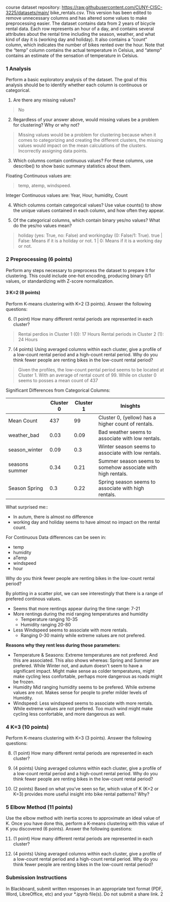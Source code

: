 
course dataset repository: https://raw.githubusercontent.com/CUNY-CISC-3225/datasets/main/
bike_rentals.csv. This version has been edited to remove unnecessary columns and has altered some
values to make preprocessing easier.
The dataset contains data from 2 years of bicycle rental data. Each row represents an hour of a day, and
contains several attributes about the rental time including the season, weather, and what kind of day it is
(working day and holiday). It also contains a “count” column, which indicates the number of bikes rented
over the hour.
Note that the “temp” column contains the actual temperature in Celsius, and “atemp” contains an
estimate of the sensation of temperature in Celsius.


### 1 Analysis 
Perform a basic exploratory analysis of the dataset. The goal of this analysis should be to identify whether
each column is continuous or categorical.
1. Are there any missing values?
> No

2. Regardless of your answer above, would missing values be a problem for clustering? Why or why not?
> Missing values would be a problem for clustering because when it comes to categorizing and creating the different clusters, the missing values would impact on the mean calculations of the clusters. Incorrectly assigning data points.


3. Which columns contain continuous values? For these columns, use describe() to show basic summary
statistics about them.

Floating Continuous values are:

> temp, atemp, windspeed.

Integer Continuous values are:
Year, Hour, humidity, Count


4. Which columns contain categorical values? Use value counts() to show the unique values contained
in each column, and how often they appear.


5. Of the categorical columns, which contain binary yes/no values? What do the yes/no values mean?

> holiday (yes: True, no: False) and workingday (0: False/1: True).
> true | False: Means if it is a holiday or not.
> 1 | 0: Means if it is a working day or not.

### 2 Preprocessing (6 points)
Perform any steps necessary to preprocess the dataset to prepare it for clustering. This could include one-hot
encoding, producing binary 0/1 values, or standardizing with Z-score normalization.


#### 3 K=2 (8 points)
Perform K-means clustering with K=2 (3 points). Answer the following questions:


6. (1 point) How many different rental periods are represented in each cluster?

> Rentai perdios in Cluster 1 (0): 17 Hours
> Rental periods in Cluster 2 (1): 24 Hours

7. (4 points) Using averaged columns within each cluster, give a profile of a low-count rental period and a high-count rental period. Why do you think fewer people are renting bikes in the low-count rental period?

> Given the profiles, the low-count pental period seems to be located at Cluster 1. With an average of rental count of 99. While on cluster 0 seems to posses a mean count of 437

Significant Differences from Categorical Columns:

|                | Cluster 0 | Cluster 1 | Inisghts                                                    |
| -------------- | --------- | --------- | ----------------------------------------------------------- |
| Mean Count     | 437       | 99        | Cluster 0, (yellow) has a higher count of rentals.          |
| weather_bad    | 0.03      | 0.09      | Bad weather seems to associate with low rentals.            |
| season_winter  | 0.09      | 0.3       | Winter season seems to associate with low rentals.          |
| seasons summer | 0.34      | 0.21      | Summer season seems to somehow associate with high rentals. |
| Season Spring  | 0.3       | 0.22      | Spring season seems to associate with high rentals.          |

What surprised me::
- In autum, there is almost no difference
- working day and holiday seems to have almost no impact on the rental count.

For Continuous Data differences can be seen in: 

- temp
- humidity
- aTemp
- windspeed
- hour


Why do you think fewer people are renting bikes in the low-count rental period?

By plotting in a scatter plot, we can see interestingly that there is a range of prefered continous values.
- Seems that more rentings appear during the time range: 7-21
- More rentings during the mid ranging temperatures and humidity
  - Temperature ranging 10-35
  - Humidity ranging 20-80
- Less Windspeed seems to associate with more rentals.
  - Ranging 0-30 mainly while extreme values are not prefered.




**Reasons why they rent less during those parameters:**

- Temperature & Seasons: Extreme temperatures are not prefered. And this are associated. This also shows whereas: Spring and Summer are prefered. While Winter not, and autum doesn't seem to have a significant impact. Might make sense as colder temperatures, might make cycling less confortable, perhaps more dangerous as roads might be frozen.
- Humidity Mid ranging humidity seems to be prefered. While extreme values are not. Makes sense for people to prefer milder levels of Humidity.
- Windspeed: Less windspeed seems to associate with more rentals. While extreme values are not prefered. Too much wind might make cycling less confortable, and more dangerous as well.


### 4 K=3 (10 points)
Perform K-means clustering with K=3 (3 points). Answer the following questions:


8. (1 point) How many different rental periods are represented in each cluster?


9.  (4 points) Using averaged columns within each cluster, give a profile of a low-count rental period and
a high-count rental period. Why do you think fewer people are renting bikes in the low-count rental
period?


10. (2 points) Based on what you’ve seen so far, which value of K (K=2 or K=3) provides more useful
insight into bike rental patterns? Why?

### 5 Elbow Method (11 points)
Use the elbow method with inertia scores to approximate an ideal value of K. Once you have done this,
perform a K-means clustering with this value of K you discovered (6 points). Answer the following questions:


11. (1 point) How many different rental periods are represented in each cluster?


12. (4 points) Using averaged columns within each cluster, give a profile of a low-count rental period and
a high-count rental period. Why do you think fewer people are renting bikes in the low-count rental
period?


### Submission Instructions
In Blackboard, submit written responses in an appropriate text format (PDF, Word, LibreOffice, etc) and
your *.ipynb file(s). Do not submit a share link.
2